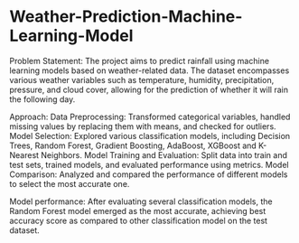 # Weather-Prediction-Machine-Learning-Model

Problem Statement:
The project aims to predict rainfall  using machine learning models based on weather-related data. The dataset encompasses various weather variables such as temperature, humidity, precipitation, pressure, and cloud cover, allowing for the prediction of whether it will rain the following day.

Approach:
Data Preprocessing: Transformed categorical variables, handled missing values by replacing them with means, and checked for outliers.
Model Selection: Explored various classification models, including Decision Trees, Random Forest, Gradient Boosting, AdaBoost, XGBoost and K-Nearest Neighbors.
Model Training and Evaluation: Split data into train and test sets, trained models, and evaluated performance using metrics.
Model Comparison: Analyzed and compared the performance of different models to select the most accurate one.

Model performance:
After evaluating several classification models, the Random Forest model emerged as the most accurate, achieving best accuracy score as compared to other classification model on the test dataset.
